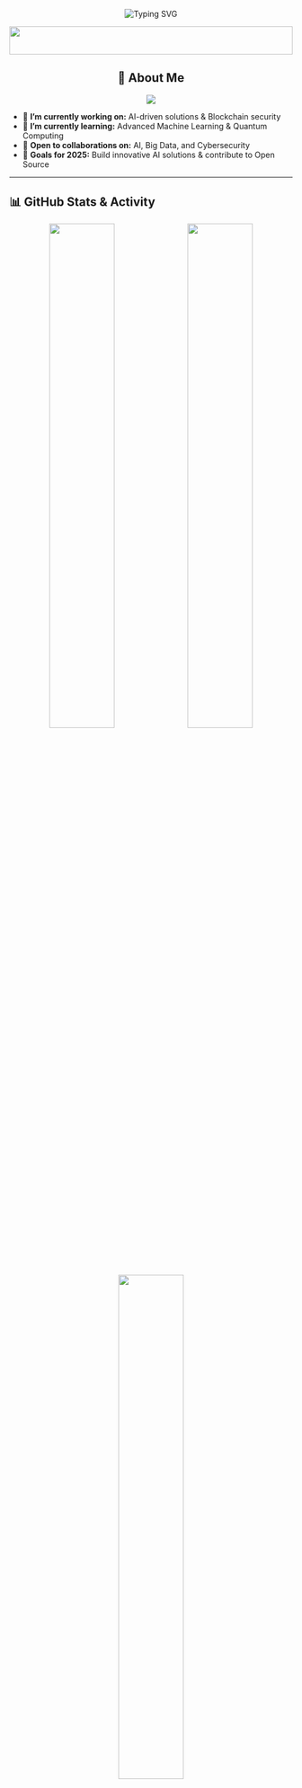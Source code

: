 <!-- Animated Gradient Background -->
<p align="center">
  <img src="https://readme-typing-svg.demolab.com?font=Fira+Code&weight=600&size=30&pause=1000&color=FFD700&center=true&vCenter=true&width=900&lines=Hey+There!+👋+Welcome+to+My+GitHub+Universe;AI+Enthusiast+%7C+ML+Practitioner+%7C+Full-Stack+Developer;Building+Intelligent+Systems+🚀;Lifelong+Learner+and+Tech+Explorer+🌍;Let's+Innovate+Together!+🔥" alt="Typing SVG" />
</p>

<!-- Fancy Divider -->
<p align="center">
  <img src="https://raw.githubusercontent.com/andreasbm/andreasbm/master/assets/wave.svg" width="100%" height="50px" />
</p>


<!-- About Me -->
<h2 align="center">🌟 About Me</h2>
<p align="center">
  <img src="https://capsule-render.vercel.app/api?type=waving&color=0:FF0080,100:39FF14&height=200&section=header&text=🚀%20Amanulla%20Kesaratti!%20🚀&fontSize=40&fontColor=FFFFFF&animation=fadeIn" />
</p>

- 🔭 **I’m currently working on:** AI-driven solutions & Blockchain security
- 🌱 **I’m currently learning:** Advanced Machine Learning & Quantum Computing
- 🤝 **Open to collaborations on:** AI, Big Data, and Cybersecurity
- 🎯 **Goals for 2025:** Build innovative AI solutions & contribute to Open Source

---

## 📊 **GitHub Stats & Activity**

<p align="center">
  <img src="https://github-readme-stats.vercel.app/api?username=amandk1991&show_icons=true&theme=nightowl&hide_border=true&bg_color=0D1117&text_color=39FF14&title_color=FF00FF&icon_color=FFDD00" width="48%" />
  <img src="https://github-readme-streak-stats.herokuapp.com?user=amandk1991&theme=holi-theme&hide_border=true&background=0D1117&ring=FF00FF&fire=FFDD00&currStreakLabel=39FF14" width="48%" />
  <img src="https://github-readme-stats.vercel.app/api/top-langs/?username=amandk1991&layout=compact&theme=midnight-purple&hide_border=true&bg_color=0D1117&title_color=FF00FF&text_color=39FF14" width="48%" />
</p>

---

## 🎭 **Activity Graph**
<p align="center">
  <img src="https://github-readme-activity-graph.vercel.app/graph?username=amandk1991&theme=react-dark&bg_color=0D1117&color=39FF14&line=FF00FF&point=FFDD00&area=true&hide_border=true" width="100%" />
</p>

---

## 🚀 **Projects & Deployments**
- 🔐 **[SQL + HiveQL Compiler](https://your-deployment-link.com)** - Interactive compiler for HiveQL queries **[🔗 Try it Here!](https://your-deployment-link.com)**  
- 🖥️ **[Hybrid AES-DES Encryption](https://github.com/your-repo)** - Secure file encryption  
- 🌍 **[TOUREXX](https://github.com/your-repo)** - AI-powered travel recommendations  
- 🧠 **[MRI Image Generation with WGANs](https://github.com/your-repo)** - AI for MRI augmentation  

---

## 🎮 **Fun Fact:**
🔹 Did you know? **Neural networks are inspired by the human brain but work 1 million times faster!** 🤯  

<!-- Fancy Footer Divider -->
<p align="center">
  <img src="https://raw.githubusercontent.com/amandk1991/amandk1991/main/assets/wave.svg" width="100%" height="50px" />
</p>

<!-- Profile Views & Contact -->
<p align="center">
  <img src="https://komarev.com/ghpvc/?username=amandk1991&label=Profile+Views&color=ff69b4&style=flat" alt="profile views" />
  <br>
  📫 **Reach Me At:**  
  <a href="mailto:aman.at.job.02@gmail.com"><img src="https://img.shields.io/badge/Gmail-D14836?style=for-the-badge&logo=gmail&logoColor=white"></a>
  <a href="https://linkedin.com/in/your-linkedin"><img src="https://img.shields.io/badge/LinkedIn-0077B5?style=for-the-badge&logo=linkedin&logoColor=white"></a>
</p>
